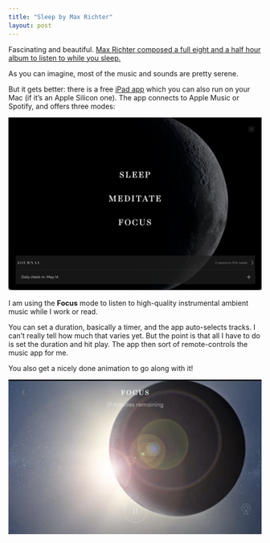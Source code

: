 ```yaml
---
title: "Sleep by Max Richter"
layout: post
---
```


Fascinating and beautiful. [Max Richter composed a full eight and a half hour album to listen to while you sleep. ](https://en.wikipedia.org/wiki/Sleep_(album))

As you can imagine, most of the music and sounds are pretty serene.

But it gets better: there is a free [iPad app](https://apps.apple.com/de/app/sleep-by-max-richter/id1509084936?l=en-GB) which you can also run on your Mac (if it’s an Apple Silicon one). The app connects to Apple Music or Spotify, and offers three modes: 

![Sleep app modes](/assets/images/sleep-app-start.png)

I am using the **Focus** mode to listen to high-quality instrumental ambient music while I work or read. 

You can set a duration, basically a timer, and the app auto-selects tracks. I can’t really tell how much that varies yet. But the point is that all I have to do is set the duration and hit play. The app then sort of remote-controls the music app for me.

You also get a nicely done animation to go along with it!

![animation](/assets/images/sleep-app-max-richter.png)
